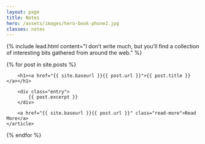 ```yaml
---
layout: page
title: Notes
hero: /assets/images/hero-book-phone2.jpg
classes: notes
---
```


{% include lead.html content="I don&rsquo;t write much, but you&rsquo;ll find a collection of interesting bits gathered from around the web." %}

<div class="posts">
{% for post in site.posts %}
	<article class="post">

		<h1><a href="{{ site.baseurl }}{{ post.url }}">{{ post.title }}</a></h1>

		<div class="entry">
			{{ post.excerpt }}
		</div>

		<a href="{{ site.baseurl }}{{ post.url }}" class="read-more">Read More</a>
	</article>
{% endfor %}
</div>
